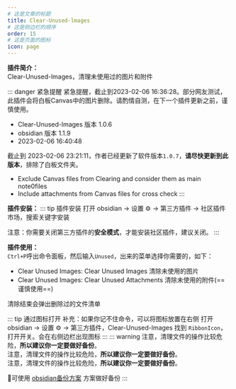 ```yaml
---
# 这是文章的标题
title: Clear-Unused-lmages
# 这是侧边栏的顺序
order: 15
# 这是页面的图标
icon: page
---
```

**插件简介：**  
Clear-Unused-lmages，清理未使用过的图片和附件

::: danger 紧急提醒
紧急提醒，截止到2023-02-06 16:36:28。部分网友测试，此插件会将白板Canvas中的图片删除。请酌情自测，在下一个插件更新之前，谨慎使用。

- Clear-Unused-lmages 版本 1.0.6
- obsidian 版本 1.1.9
- 2023-02-06 16:40:48

截止到 2023-02-06 23:21:11，作者已经更新了软件版本`1.0.7`，**请尽快更新到此版本**，排除了白板文件夹。
- Exclude Canvas files from Clearing and consider them as main note0files
- Include attachments from Canvas files for cross check
:::

**插件安装：**
::: tip 插件安装
打开 obsidian → 设置 ⚙️ → 第三方插件 → 社区插件市场，搜索关键字安装

注意：你需要关闭第三方插件的**安全模式**，才能安装社区插件，建议关闭。
:::

**插件使用：**  
`Ctrl+P`呼出命令面板，然后输入`Unused`，出来的菜单选择你需要的，如下：

- Clear Unused Images: Clear Unused Images  清除未使用的图片
- Clear Unused Images: Clear Unused Attachments 清除未使用的附件(==谨慎使用==)

清除结束会弹出删除过的文件清单

::: tip 通过图标打开
补充：如果你记不住命令，可以将图标放置在右侧
打开 obsidian → 设置 ⚙️ → 第三方插件，Clear-Unused-lmages
找到 `RibbonIcon`，打开开关。会在右侧边栏出现图标
:::
::: warning
注意，清理文件的操作比较危险，**所以建议你一定要做好备份**。  
注意，清理文件的操作比较危险，**所以建议你一定要做好备份**。  
注意，清理文件的操作比较危险，**所以建议你一定要做好备份**。  

🍑可使用 [obsidian备份方案](/zh/documentation/ob备份方案.md) 方案做好备份
:::

